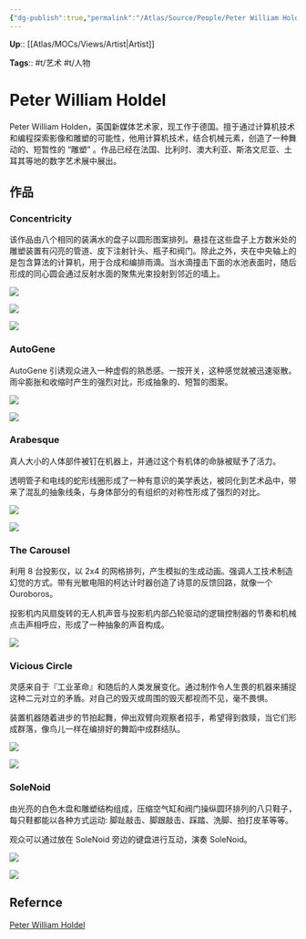 ```yaml
---
{"dg-publish":true,"permalink":"/Atlas/Source/People/Peter William Holdel/"}
---
```



**Up**:: [[Atlas/MOCs/Views/Artist\|Artist]]

**Tags**:: #t/艺术 #t/人物 

# Peter William Holdel

Peter William Holden，英国新媒体艺术家，现工作于德国。擅于通过计算机技术和编程探索影像和雕塑的可能性，他用计算机技术，结合机械元素，创造了一种舞动的、短暂性的 “雕塑” 。作品已经在法国、比利时、澳大利亚、斯洛文尼亚、土耳其等地的数字艺术展中展出。

## 作品

### Concentricity

该作品由八个相同的装满水的盘子以圆形图案排列。悬挂在这些盘子上方数米处的雕塑装置有闪亮的管道、皮下注射针头、瓶子和阀门。除此之外，夹在中央轴上的是包含算法的计算机，用于合成和编排雨滴。当水滴撞击下面的水池表面时，随后形成的同心圆会通过反射水面的聚焦光束投射到邻近的墙上。

![](https://img.ractive.site/ominivore/i/2024-07/c4e27a379cc69c6c70c1d01f58db0c9f.png)

![](https://img.ractive.site/ominivore/i/2024-07/2e8caf92639bae0c6b77f100ea42a3ad.jpg)

![](https://img.ractive.site/ominivore/i/2024-07/9a824dcb7cbe75630632eb08134a7a03.jpg)

### AutoGene

AutoGene 引诱观众进入一种虚假的熟悉感。一按开关，这种感觉就被迅速驱散。雨伞膨胀和收缩时产生的强烈对比，形成抽象的、短暂的图案。

![](https://img.ractive.site/ominivore/i/2024-07/d76101646043aeae63e08181fe62d65f.jpg)

![](https://img.ractive.site/ominivore/i/2024-07/40272d2f18ee23bafd64a75bde83b170.jpg)

### Arabesque

真人大小的人体部件被钉在机器上，并通过这个有机体的命脉被赋予了活力。

透明管子和电线的蛇形线圈形成了一种有意识的美学表达，被同化到艺术品中，带来了混乱的抽象线条，与身体部分的有组织的对称性形成了强烈的对比。

![](https://img.ractive.site/ominivore/i/2024-07/ff2876e0b59c98746a09c92f0eae62e3.jpg)

![](https://img.ractive.site/ominivore/i/2024-07/05d4c8fe568601dce3fa00e06a237718.jpg)

### The Carousel

利用 8 台投影仪，以 2x4 的网格排列，产生模拟的生成动画。强调人工技术制造幻觉的方式。带有光敏电阻的柯达计时器创造了诗意的反馈回路，就像一个 Ouroboros。

投影机内风扇旋转的无人机声音与投影机内部凸轮驱动的逻辑控制器的节奏和机械点击声相呼应，形成了一种抽象的声音构成。

![](https://img.ractive.site/ominivore/i/2024-07/098de7924466dbdc58347b8e75ec22e6.png)

### Vicious Circle

灵感来自于『工业革命』和随后的人类发展变化。通过制作令人生畏的机器来捕捉这种二元对立的矛盾。对自己的毁灭或周围的毁灭都视而不见，毫不畏惧。

装置机器随着进步的节拍起舞，伸出双臂向观察者招手，希望得到救赎，当它们形成群落，像鸟儿一样在编排好的舞蹈中成群结队。

![](https://img.ractive.site/ominivore/i/2024-07/51b832de5cdb5df063c712b4617a9ca5.jpg)

![](https://img.ractive.site/ominivore/i/2024-07/34ab60158d201381da237ccdc6919777.jpg)

### SoleNoid

由光亮的白色木盘和雕塑结构组成，压缩空气缸和阀门操纵圆环排列的八只鞋子，每只鞋都能以各种方式运动: 脚趾敲击、脚跟敲击、踩踏、洗脚、拍打皮革等等。

观众可以通过放在 SoleNoid 旁边的键盘进行互动，演奏 SoleNoid。

![](https://img.ractive.site/ominivore/i/2024-07/b9bf30a79b938be9e0304805b64ef0a2.jpg)

![](https://img.ractive.site/ominivore/i/2024-07/17b9923cbf4ef998fade9097bf049c63.jpg)

## Refernce

[Peter William Holdel](https://www.peter-william-holden.com/)

